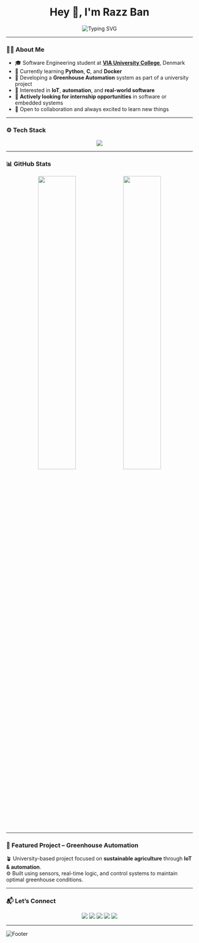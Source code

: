 <h1 align="center">Hey 👋, I'm Razz Ban</h1>

<p align="center">
  <img src="https://readme-typing-svg.herokuapp.com?font=Fira+Code&weight=500&size=24&pause=1000&color=00FFBF&center=true&vCenter=true&width=500&lines=Software+Engineering+Student;Studying+at+VIA+University+College;Working+on+Greenhouse+Automation;Learning+Python%2C+C%2C+Docker;Actively+Looking+for+an+Internship" alt="Typing SVG" />
</p>

---

### 👨‍🎓 About Me

- 🎓 Software Engineering student at [**VIA University College**](https://www.via.dk/), Denmark  
- 🌱 Currently learning **Python**, **C**, and **Docker**  
- 🧠 Developing a **Greenhouse Automation** system as part of a university project  
- 🚀 Interested in **IoT**, **automation**, and **real-world software**  
- 💼 **Actively looking for internship opportunities** in software or embedded systems  
- 🤝 Open to collaboration and always excited to learn new things  

---

### ⚙️ Tech Stack

<p align="center">
  <img src="https://skillicons.dev/icons?i=python,c,docker,git,github,vscode,linux" />
</p>

---

### 📊 GitHub Stats

<p align="center">
  <img src="https://github-readme-stats.vercel.app/api?username=razzban&show_icons=true&theme=tokyonight" width="45%" />
  <img src="https://github-readme-streak-stats.herokuapp.com?user=razzban&theme=tokyonight" width="45%" />
</p>

---

### 🌿 Featured Project – Greenhouse Automation

🪴 University-based project focused on **sustainable agriculture** through **IoT & automation**.  
⚙️ Built using sensors, real-time logic, and control systems to maintain optimal greenhouse conditions.

---

### 📬 Let’s Connect

<p align="center">
  <a href="mailto:banraz9841@gmail.com"><img src="https://img.shields.io/badge/Email-D14836?style=for-the-badge&logo=gmail&logoColor=white" /></a>
  <a href="https://www.linkedin.com/in/razzban/"><img src="https://img.shields.io/badge/LinkedIn-0077B5?style=for-the-badge&logo=linkedin&logoColor=white" /></a>
  <a href="https://www.facebook.com/razz.ban12"><img src="https://img.shields.io/badge/Facebook-1877F2?style=for-the-badge&logo=facebook&logoColor=white" /></a>
  <a href="https://www.instagram.com/razz_ban/"><img src="https://img.shields.io/badge/Instagram-E4405F?style=for-the-badge&logo=instagram&logoColor=white" /></a>
  <a href="https://www.via.dk/"><img src="https://img.shields.io/badge/VIA%20University%20College-003366?style=for-the-badge&logo=academia&logoColor=white" /></a>
</p>

---

![Footer](https://capsule-render.vercel.app/api?type=waving&color=gradient&height=120&section=footer)
